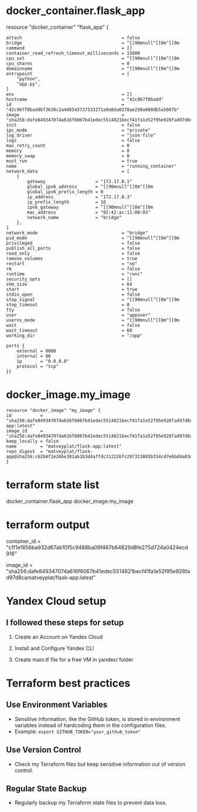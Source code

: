 # docker_container.flask_app

resource "docker_container" "flask_app" {

    attach                                      = false
    bridge                                      = ^[[90mnull^[[0m^[[0m
    command                                     = []
    container_read_refresh_timeout_milliseconds = 15000
    cpu_set                                     = ^[[90mnull^[[0m^[[0m
    cpu_shares                                  = 0
    domainname                                  = ^[[90mnull^[[0m^[[0m
    entrypoint                                  = [
        "python",
        "app.py",
    ]
    env                                         = []
    hostname                                    = "42c967f8badd"
    id                                          = "42c967f8badd6f3630c2a4d8543737533271a9a0da0278ae250a088db5a5607b"
    image                                       = "sha256:dafe849347074a616f6067b41edec5514821becf41fa1e52f95e928fad97d8ca"
    init                                        = false
    ipc_mode                                    = "private"
    log_driver                                  = "json-file"
    logs                                        = false
    max_retry_count                             = 0
    memory                                      = 0
    memory_swap                                 = 0
    must_run                                    = true
    name                                        = "running_container"
    network_data                                = [
        {
            gateway                   = "172.17.0.1"
            global_ipv6_address       = ^[[90mnull^[[0m^[[0m
            global_ipv6_prefix_length = 0
            ip_address                = "172.17.0.3"
            ip_prefix_length          = 16
            ipv6_gateway              = ^[[90mnull^[[0m^[[0m
            mac_address               = "02:42:ac:11:00:03"
            network_name              = "bridge"
        },
    ]
    network_mode                                = "bridge"
    pid_mode                                    = ^[[90mnull^[[0m^[[0m
    privileged                                  = false
    publish_all_ports                           = false
    read_only                                   = false
    remove_volumes                              = true
    restart                                     = "no"
    rm                                          = false
    runtime                                     = "runc"
    security_opts                               = []
    shm_size                                    = 64
    start                                       = true
    stdin_open                                  = false
    stop_signal                                 = ^[[90mnull^[[0m^[[0m
    stop_timeout                                = 0
    tty                                         = false
    user                                        = "appuser"
    userns_mode                                 = ^[[90mnull^[[0m^[[0m
    wait                                        = false
    wait_timeout                                = 60
    working_dir                                 = "/app"

    ports {
        external = 8080
        internal = 80
        ip       = "0.0.0.0"
        protocol = "tcp"
    }}

# docker_image.my_image

    resource "docker_image" "my_image" {
    id           = "sha256:dafe849347074a616f6067b41edec5514821becf41fa1e52f95e928fad97d8camatveyplat/flask-app:latest"
    image_id     = "sha256:dafe849347074a616f6067b41edec5514821becf41fa1e52f95e928fad97d8ca"
    keep_locally = false
    name         = "matveyplat/flask-app:latest"
    repo_digest  = "matveyplat/flask-app@sha256:c62b6f2e26be381ab1b3d4affdc312226fc297323883b314cd7e6bd4a83d106d" }

# terraform state list

docker_container.flask_app
docker_image.my_image

# terraform output

container_id = "c1f1e1856ba932d67ab10f5c9488ba09f467b64829d8fe275d724a0424ecd916"

image_id = "sha256\:dafe849347074a616f6067b41edec5514821becf41fa1e52f95e928fad97d8camatveyplat/flask-app\:latest"

# Yandex Cloud setup

## I followed these steps for setup

1. Create an Account on Yandex Cloud

2. Install and Configure Yandex CLI

3. Create main.tf file  for a free VM in yandex/ folder

# Terraform best practices

## Use Environment Variables

- Sensitive information, like the GitHub token, is stored in environment variables instead of hardcoding them in the configuration files.
- Example: `export GITHUB_TOKEN="your_github_token"`

## Use Version Control

- Check my Terraform files but keep sensitive information out of version control.

## Regular State Backup

- Regularly backup my Terraform state files to prevent data loss.
